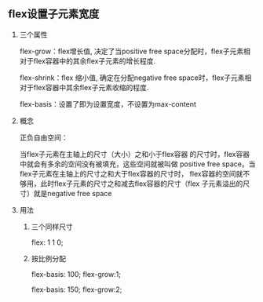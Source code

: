 ## flex设置子元素宽度

1. 三个属性
    
   flex-grow：flex增长值, 决定了当positive free space分配时，flex子元素相对于flex容器中的其余flex子元素的增长程度.

   flex-shrink：flex 缩小值, 确定在分配negative free space时，flex子元素相对于flex容器中其余flex子元素收缩的程度.

   flex-basis：设置了即为设置宽度，不设置为max-content

2. 概念

    正负自由空间：

    当flex子元素在主轴上的尺寸（大小）之和小于flex容器 的尺寸时，flex容器中就会有多余的空间没有被填充，这些空间就被叫做 positive free space。当flex子元素在主轴上的尺寸之和大于flex容器的尺寸时， flex容器的空间就不够用，此时flex子元素的尺寸之和减去flex容器的尺寸（flex 子元素溢出的尺寸）就是negative free space

3. 用法
   
   1. 三个同样尺寸

        flex: 1 1 0;

   2. 按比例分配

        flex-basis: 100; flex-grow:1;

        flex-basis: 150; flex-grow:2;